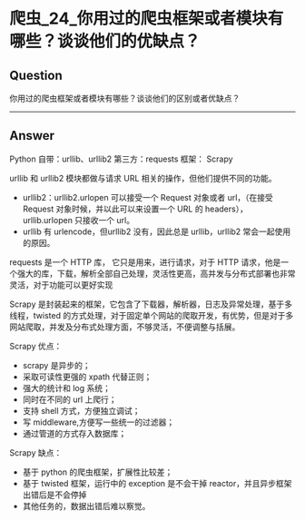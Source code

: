 # 爬虫_24_你用过的爬虫框架或者模块有哪些？谈谈他们的优缺点？


## Question
你用过的爬虫框架或者模块有哪些？谈谈他们的区别或者优缺点？

----

## Answer
Python 自带：urllib、urllib2
第三方：requests
框架： Scrapy

urllib 和 urllib2 模块都做与请求 URL 相关的操作，但他们提供不同的功能。
- urllib2：urllib2.urlopen 可以接受一个 Request 对象或者 url，（在接受 Request 对象时候，并以此可以来设置一个 URL 的 headers），urllib.urlopen 只接收一个 url。
- urllib 有 urlencode，但urllib2 没有，因此总是 urllib，urllib2 常会一起使用的原因。

requests 是一个 HTTP 库， 它只是用来，进行请求，对于 HTTP 请求，他是一个强大的库，下载，解析全部自己处理，灵活性更高，高并发与分布式部署也非常灵活，对于功能可以更好实现

Scrapy 是封装起来的框架，它包含了下载器，解析器，日志及异常处理，基于多线程，twisted 的方式处理，对于固定单个网站的爬取开发，有优势，但是对于多网站爬取，并发及分布式处理方面，不够灵活，不便调整与括展。

Scrapy 优点：
- scrapy 是异步的；
- 采取可读性更强的 xpath 代替正则；
- 强大的统计和 log 系统；
- 同时在不同的 url 上爬行；
- 支持 shell 方式，方便独立调试；
- 写 middleware,方便写一些统一的过滤器；
- 通过管道的方式存入数据库；

Scrapy 缺点：
- 基于 python 的爬虫框架，扩展性比较差；
- 基于 twisted 框架，运行中的 exception 是不会干掉 reactor，并且异步框架出错后是不会停掉
- 其他任务的，数据出错后难以察觉。